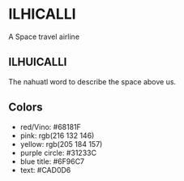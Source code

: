 # ILHICALLI

A Space travel airline

## ILHUICALLI

The nahuatl word to describe the space above us.

## Colors

- red/Vino: #68181F
- pink: rgb(216 132 146)
- yellow: rgb(205 184 157)
- purple circle: #31233C
- blue title: #6F96C7
- text: #CAD0D6
